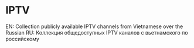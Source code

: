 # IPTV
EN: Collection publicly available IPTV channels from Vietnamese over the Russian
RU: Коллекция общедоступных IPTV каналов с вьетнамского по российскому
